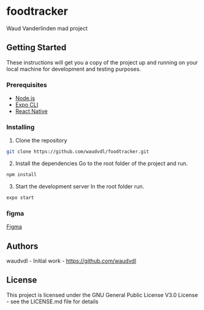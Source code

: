 # foodtracker

Waud Vanderlinden mad project

## Getting Started

These instructions will get you a copy of the project up and running on your local machine for development and testing purposes.

### Prerequisites

- [Node.js](https://nodejs.org/)
- [Expo CLI](https://docs.expo.io/versions/latest/workflow/expo-cli/)
- [React Native](https://facebook.github.io/react-native/)

### Installing

1. Clone the repository
```bash
git clone https://github.com/waudvdl/foodtracker.git
```

2. Install the dependencies
Go to the root folder of the project and run.
```bash
npm install
```
3. Start the development server
In the root folder run.
```bash
expo start
```

### figma
[Figma](https://www.figma.com/file/4dEgEBUTni17oX2VaLDrFM/Untitled?node-id=7%3A226)

## Authors
waudvdl - Initial work - https://github.com/waudvdl

## License
This project is licensed under the GNU General Public License V3.0 License - see the LICENSE.md file for details
